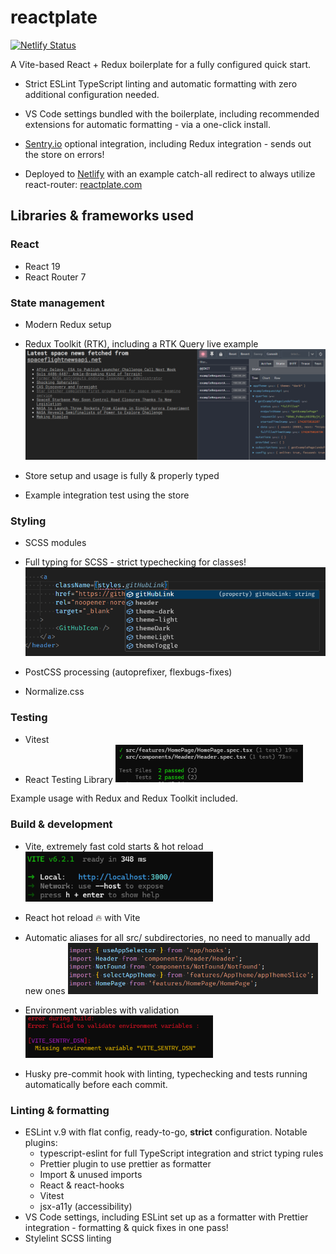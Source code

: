 # reactplate

[![Netlify Status](https://api.netlify.com/api/v1/badges/26fb7e7c-f69d-40fa-b142-92a32d30b80f/deploy-status)](https://app.netlify.com/sites/reactplate-tenemo/deploys)

A Vite-based React + Redux boilerplate for a fully configured quick start.

- Strict ESLint TypeScript linting and automatic formatting with zero additional configuration needed.

- VS Code settings bundled with the boilerplate, including recommended extensions for automatic formatting - via a one-click install.

- [Sentry.io](https://sentry.io) optional integration, including Redux integration - sends out the store on errors!

- Deployed to [Netlify](https://netlify.com) with an example catch-all redirect to always utilize react-router: [reactplate.com](https://reactplate.com)

## Libraries & frameworks used

### React

- React 19
- React Router 7

### State management

- Modern Redux setup
- Redux Toolkit (RTK), including a RTK Query live example
  <img src="docs/RTK_Query_example.png" alt="RTK Query example" title="RTK Query example" width="600" />

- Store setup and usage is fully & properly typed
- Example integration test using the store

### Styling

- SCSS modules
- Full typing for SCSS - strict typechecking for classes!
  <img src="docs/styles_typescript_suggestion.png" alt="TypeScript suggestions example" title="TypeScript suggestions example" width="500" />

- PostCSS processing (autoprefixer, flexbugs-fixes)
- Normalize.css

### Testing

- Vitest
- React Testing Library
  <img src="docs/vitest_example.png" alt="Vitest example" title="Vitest example" width="300" />

Example usage with Redux and Redux Toolkit included.

### Build & development

- Vite, extremely fast cold starts & hot reload
  <img src="docs/vite_cold_start.png" alt="Vite cold start" title="Vite cold start" width="300" />

- React hot reload 🔥 with Vite
- Automatic aliases for all src/ subdirectories, no need to manually add new ones
  <img src="docs/aliases_example.png" alt="Aliases example" title="Aliases example" width="400" />
- Environment variables with validation
  <img src="docs/missing_environment_variable.png" alt="Missing environment variable error" title="Missing environment variable error" width="300" />
- Husky pre-commit hook with linting, typechecking and tests running automatically before each commit.

### Linting & formatting

- ESLint v.9 with flat config, ready-to-go, **strict** configuration. Notable plugins:
    - typescript-eslint for full TypeScript integration and strict typing rules
    - Prettier plugin to use prettier as formatter
    - Import & unused imports
    - React & react-hooks
    - Vitest
    - jsx-a11y (accessibility)
- VS Code settings, including ESLint set up as a formatter with Prettier integration - formatting & quick fixes in one pass!
- Stylelint SCSS linting
